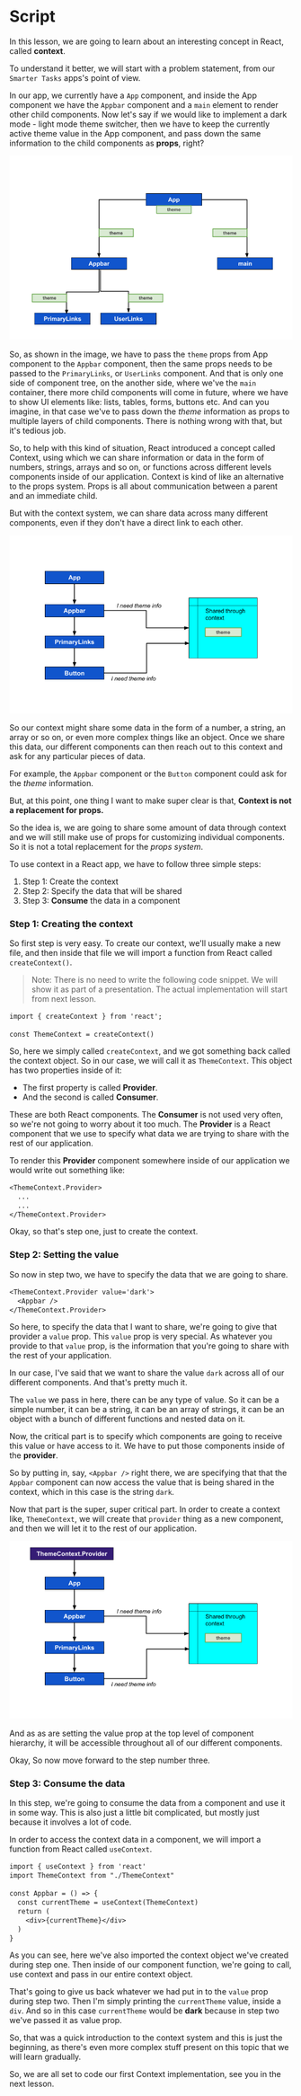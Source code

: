 # Script
In this lesson, we are going to learn about an interesting concept in React, called **context**. 

To understand it better, we will start with a problem statement, from our `Smarter Tasks` apps's point of view.

In our app, we currently have a `App` component, and inside the App component we have the `Appbar` component and a `main` element to render other child components. Now let's say if we would like to implement a dark mode - light mode theme switcher, then we have to keep the currently active theme value in the App component, and pass down the same information to the child components as **props**, right? 

![props-drilling](props-drilling.png)

So, as shown in the image, we have to pass the `theme` props from App component to the `Appbar` component, then the same props needs to be passed to the `PrimaryLinks`, or `UserLinks` component. And that is only one side of component tree, on the another side, where we've the `main` container, there more child components will come in future, where we have to show UI elements like: lists, tables, forms, buttons etc. And can you imagine, in that case we've to pass down the *theme* information as props to multiple layers of child components. There is nothing wrong with that, but it's tedious job.

So, to help with this kind of situation, React introduced a concept called Context, using which we can share information or data in the form of numbers, strings, arrays and so on, or functions across different levels components inside of our application. Context is kind of like an alternative to the props system. Props is all about communication between a parent and an immediate child.

But with the context system, we can share data across many different components, even if they don't have a direct link to each other.

![context](context.png)

So our context might share some data in the form of a number, a string, an array or so on, or even more complex things like an object. Once we share this data, our different components can then reach out to this context and ask for any particular pieces of data.

For example, the `Appbar` component or the `Button` component could ask for the *theme* information.

But, at this point, one thing I want to make super clear is that, **Context is not a replacement for props.** 

So the idea is, we are going to share some amount of data through context and we will still  make use of props for customizing individual components. So it is not a total replacement for the *props system*.

To use context in a React app, we have to follow three simple steps:
1. Step 1: Create the context
2. Step 2: Specify the data that will be shared
3. Step 3: **Consume** the data in a component

### Step 1: Creating the context
So first step is very easy. To create our context, we'll usually make a new file, and then inside that file we will import a function from React called `createContext()`.
> Note: There is no need to write the following code snippet. We will show it as part of a presentation. The actual implementation will start from next lesson.
```tsx
import { createContext } from 'react';

const ThemeContext = createContext()
```
So, here we simply called `createContext`, and we got something back called the context object. So in our case, we will call it as `ThemeContext`. This object has two properties inside of it:
- The first property is called **Provider**.
- And the second is called **Consumer**.

These are both React components. The **Consumer** is not used very often, so we're not going to worry about it too much. The **Provider** is a React component that we use to specify what data we are trying to share with the rest of our application.

To render this **Provider** component somewhere inside of our application we would write out something like:
```tsx
<ThemeContext.Provider>
  ...
  ...
</ThemeContext.Provider>
```
Okay, so that's step one, just to create the context.

### Step 2: Setting the value
So now in step two, we have to specify the data that we are going to share.
```tsx
<ThemeContext.Provider value='dark'>
  <Appbar />
</ThemeContext.Provider>
```
So here, to specify the data that I want to share, we're going to give that provider a `value` prop.
This `value` prop is very special. As whatever you provide to that `value` prop, is the information that you're going to share with the rest of your application.

In our case, I've said that we want to share the value `dark` across all of our different components. And that's pretty much it.

The `value` we pass in here, there can be any type of value. So it can be a simple number, it can be a string, it can be an array of strings, it can be an object with a bunch of different functions and nested data on it. 

Now, the critical part is to specify which components are going to receive this value or have access to it. We have to put those components inside of the **provider**.

So by putting in, say, `<Appbar />` right there, we are specifying that that the `Appbar` component can now access the value that is being shared in the context, which in this case is the string `dark`.


Now that part is the super, super critical part. In order to create a context like, `ThemeContext`, we will  create that `provider` thing as a new component, and then we will let it to the rest of our application.

![Provider](ContextProvider.png)

And as as are setting the value prop at the top level of component hierarchy, it will be accessible throughout all of our different components.

Okay, So now move forward to the step number three.

### Step 3: Consume the data
In this step, we're going to consume the data from a component and use it in some way. This is also just a little bit complicated, but mostly just because it involves a lot of code.

In order to access the context data in a component, we will import a function from React called `useContext`.
```tsx
import { useContext } from 'react'
import ThemeContext from "./ThemeContext"

const Appbar = () => {
  const currentTheme = useContext(ThemeContext)
  return (
    <div>{currentTheme}</div>
  )
}
```
As you can see, here we've also imported the context object we've created during step one. Then inside of our component function, we're going to call, use context and pass in our entire context object.

That's going to give us back whatever we had put in to the `value` prop during step two.
Then I'm simply printing the `currentTheme` value, inside a `div`. And so in this case `currentTheme` would be **dark** because in step two we've passed it as value prop.

So, that was a quick introduction to the context system and this is just the beginning, as there's even more complex stuff present on this topic that we will learn gradually.

So, we are all set to code our first Context implementation, see you in the next lesson.